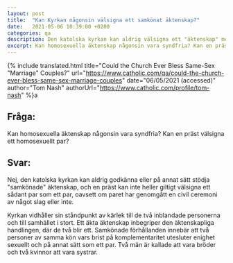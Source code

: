 ```yaml
---
layout: post
title:  "Kan Kyrkan någonsin välsigna ett samkönat äktenskap?"
date:   2021-05-06 10:39:00 +0200
categories: qa
description: Den katolska kyrkan kan aldrig välsigna ett "äktenskap" mellan personer av samma kön eftersom ett sådant arrangemang inte alls är ett äktenskap. Klicka här för att läsa mer.
excerpt: Kan homosexuella äktenskap någonsin vara syndfria? Kan en präst välsigna ett homosexuellt par?
---
```



{% include translated.html 
    title="Could the Church Ever Bless Same-Sex \"Marriage\" Couples?" 
    url="https://www.catholic.com/qa/could-the-church-ever-bless-same-sex-marriage-couples"
     date="06/05/2021 (accessed)" 
    author="Tom Nash" 
    authorUrl="https://www.catholic.com/profile/tom-nash" 
%}a

## Fråga:
Kan homosexuella äktenskap någonsin vara syndfria? Kan en präst välsigna ett homosexuellt par?

## Svar:

Nej, den katolska kyrkan kan aldrig godkänna eller på annat sätt stödja "samkönade" äktenskap, och en präst kan inte heller giltigt välsigna ett sådant par som ett par, oavsett om paret har genomgått en civil ceremoni av något slag eller inte.

Kyrkan vidhåller sin ståndpunkt av kärlek till de två inblandade personerna och till samhället i stort. Ett äkta äktenskap inbegriper den äktenskapliga handlingen, där de två blir ett. Samkönade förhållanden innebär att två personer av samma kön vars brist på komplementaritet utesluter enighet sexuellt och på annat sätt som ett par. Två män är kallade att vara bröder och två kvinnor att vara systrar.

